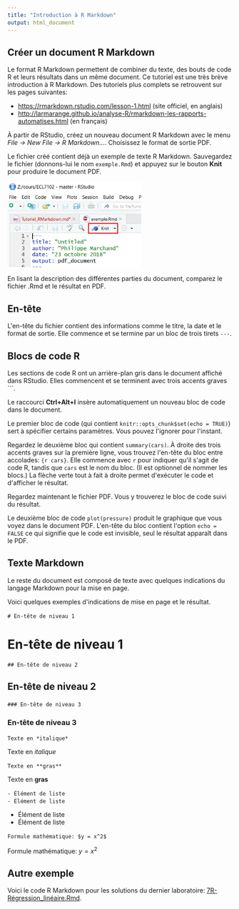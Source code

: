 ```yaml
---
title: "Introduction à R Markdown"
output: html_document
---
```


## Créer un document R Markdown

Le format R Markdown permettent de combiner du texte, des bouts de code R et leurs résultats dans un même document. Ce tutoriel est une très brève introduction à R Markdown. Des tutoriels plus complets se retrouvent sur les pages suivantes:

- <https://rmarkdown.rstudio.com/lesson-1.html> (site officiel, en anglais)
- <http://larmarange.github.io/analyse-R/rmarkdown-les-rapports-automatises.html> (en français)

À partir de RStudio, créez un nouveau document R Markdown avec le menu *File -> New File -> R Markdown...*. Choisissez le format de sortie PDF.

Le fichier créé contient déjà un exemple de texte R Markdown. Sauvegardez le fichier (donnons-lui le nom `exemple.Rmd`) et appuyez sur le bouton **Knit** pour produire le document PDF. 

<img src="../images/knit_cap.png" width=300>

En lisant la description des différentes parties du document, comparez le fichier .Rmd et le résultat en PDF.

## En-tête

L'en-tête du fichier contient des informations comme le titre, la date et le format de sortie. Elle commence et se termine par un bloc de trois tirets `---`.

## Blocs de code R

Les sections de code R ont un arrière-plan gris dans le document affiché dans RStudio. Elles commencent et se terminent avec trois accents graves ```.

Le raccourci **Ctrl+Alt+I** insère automatiquement un nouveau bloc de code dans le document.

Le premier bloc de code (qui contient `knitr::opts_chunk$set(echo = TRUE)`) sert à spécifier certains paramètres. Vous pouvez l'ignorer pour l'instant. 

Regardez le deuxième bloc qui contient `summary(cars)`. À droite des trois accents graves sur la première ligne, vous trouvez l'en-tête du bloc entre accolades: `{r cars}`. Elle commence avec `r` pour indiquer qu'il s'agit de code R, tandis que `cars` est le nom du bloc. (Il est optionnel de nommer les blocs.) La flèche verte tout à fait à droite permet d'exécuter le code et d'afficher le résultat. 

Regardez maintenant le fichier PDF. Vous y trouverez le bloc de code suivi du résultat.

Le deuxième bloc de code `plot(pressure)` produit le graphique que vous voyez dans le document PDF. L'en-tête du bloc contient l'option `echo = FALSE` ce qui signifie que le code est invisible, seul le résultat apparaît dans le PDF.

## Texte Markdown

Le reste du document est composé de texte avec quelques indications du langage Markdown pour la mise en page. 

Voici quelques exemples d'indications de mise en page et le résultat.

`# En-tête de niveau 1`

# En-tête de niveau 1

`## En-tête de niveau 2`

## En-tête de niveau 2

`### En-tête de niveau 3`

### En-tête de niveau 3

`Texte en *italique*`

Texte en *italique*

`Texte en **gras**`

Texte en **gras**

`- Élément de liste`<br>
`- Élément de liste`<br>

- Élément de liste
- Élément de liste

`Formule mathématique: $y = x^2$`

Formule mathématique: $y = x^2$


## Autre exemple

Voici le code R Markdown pour les solutions du dernier laboratoire: [7R-Régression_linéaire.Rmd](7R-Régression_linéaire.Rmd).

